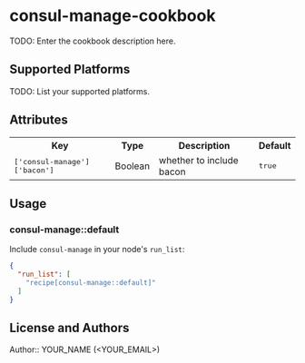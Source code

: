 # consul-manage-cookbook

TODO: Enter the cookbook description here.

## Supported Platforms

TODO: List your supported platforms.

## Attributes

<table>
  <tr>
    <th>Key</th>
    <th>Type</th>
    <th>Description</th>
    <th>Default</th>
  </tr>
  <tr>
    <td><tt>['consul-manage']['bacon']</tt></td>
    <td>Boolean</td>
    <td>whether to include bacon</td>
    <td><tt>true</tt></td>
  </tr>
</table>

## Usage

### consul-manage::default

Include `consul-manage` in your node's `run_list`:

```json
{
  "run_list": [
    "recipe[consul-manage::default]"
  ]
}
```

## License and Authors

Author:: YOUR_NAME (<YOUR_EMAIL>)
